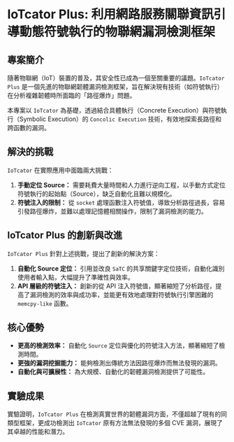 # IoTcator Plus: 利用網路服務關聯資訊引導動態符號執行的物聯網漏洞檢測框架

## 專案簡介

隨著物聯網（IoT）裝置的普及，其安全性已成為一個至關重要的議題。`IoTcator Plus` 是一個先進的物聯網韌體漏洞檢測框架，旨在解決現有技術（如符號執行）在分析複雜韌體時所面臨的「路徑爆炸」問題。

本專案以 `IoTcator` 為基礎，透過結合具體執行（Concrete Execution）與符號執行（Symbolic Execution）的 `Concolic Execution` 技術，有效地探索長路徑和跨函數的漏洞。

## 解決的挑戰

`IoTcator` 在實際應用中面臨兩大挑戰：

1.  **手動定位 Source：** 需要耗費大量時間和人力進行逆向工程，以手動方式定位符號執行的起始點（Source），缺乏自動化且難以規模化。
2.  **符號注入的限制：** 從 `socket` 處理函數注入符號值，導致分析路徑過長，容易引發路徑爆炸，並難以處理記憶體相關操作，限制了漏洞檢測的能力。

## IoTcator Plus 的創新與改進

`IoTcator Plus` 針對上述挑戰，提出了創新的解決方案：

1.  **自動化 Source 定位：** 引用並改良 `SaTC` 的共享關鍵字定位技術，自動化識別使用者輸入點，大幅提升了準確性與效率。
2.  **API 層級的符號注入：** 創新的從 API 注入符號值，顯著縮短了分析路徑，提高了漏洞檢測的效率與成功率，並能更有效地處理對符號執行引擎困難的 `memcpy-like` 函數。

## 核心優勢

*   **更高的檢測效率：** 自動化 `Source` 定位與優化的符號注入方法，顯著縮短了檢測時間。
*   **更強的漏洞挖掘能力：** 能夠檢測出傳統方法因路徑爆炸而無法發現的漏洞。
*   **自動化與可擴展性：** 為大規模、自動化的韌體漏洞檢測提供了可能性。

## 實驗成果

實驗證明，`IoTcator Plus` 在檢測真實世界的韌體漏洞方面，不僅超越了現有的同類型框架，更成功檢測出 `IoTcator` 原有方法無法發現的多個 CVE 漏洞，展現了其卓越的性能和潛力。